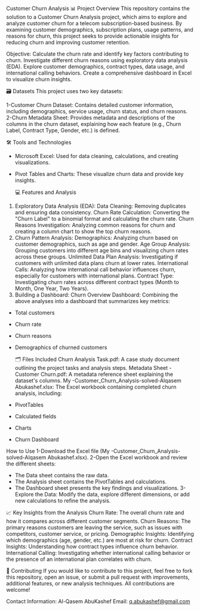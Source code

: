 Customer Churn Analysis
📊 Project Overview
This repository contains the solution to a Customer Churn Analysis project, which aims to explore and analyze customer churn for a telecom subscription-based business. By examining customer demographics, subscription plans, usage patterns, and reasons for churn, this project seeks to provide actionable insights for reducing churn and improving customer retention.

Objective:
Calculate the churn rate and identify key factors contributing to churn.
Investigate different churn reasons using exploratory data analysis (EDA).
Explore customer demographics, contract types, data usage, and international calling behaviors.
Create a comprehensive dashboard in Excel to visualize churn insights.

🗃️ Datasets
This project uses two key datasets:

1-Customer Churn Dataset: Contains detailed customer information, including demographics, service usage, churn status, and churn reasons.
2-Churn Metadata Sheet: Provides metadata and descriptions of the columns in the churn dataset, explaining how each feature (e.g., Churn Label, Contract Type, Gender, etc.) is defined.

🛠️ Tools and Technologies
* Microsoft Excel: Used for data cleaning, calculations, and creating visualizations.
* Pivot Tables and Charts: These visualize churn data and provide key insights.

  💻 Features and Analysis
1. Exploratory Data Analysis (EDA):
Data Cleaning: Removing duplicates and ensuring data consistency.
Churn Rate Calculation: Converting the "Churn Label" to a binomial format and calculating the churn rate.
Churn Reasons Investigation: Analyzing common reasons for churn and creating a column chart to show the top churn reasons.
2. Churn Pattern Analysis:
Demographics: Analyzing churn based on customer demographics, such as age and gender.
Age Group Analysis: Grouping customers into different age bins and visualizing churn rates across these groups.
Unlimited Data Plan Analysis: Investigating if customers with unlimited data plans churn at lower rates.
International Calls: Analyzing how international call behavior influences churn, especially for customers with international plans.
Contract Type: Investigating churn rates across different contract types (Month to Month, One Year, Two Years).
3. Building a Dashboard:
Churn Overview Dashboard: Combining the above analyses into a dashboard that summarizes key metrics:
* Total customers
* Churn rate
* Churn reasons
* Demographics of churned customers

  🗂️ Files Included
Churn Analysis Task.pdf: A case study document outlining the project tasks and analysis steps.
Metadata Sheet - Customer Churn.pdf: A metadata reference sheet explaining the dataset's columns.
My -Customer_Churn_Analysis-solved-Alqasem Abukashef.xlsx: The Excel workbook containing completed churn analysis, including:
* PivotTables
* Calculated fields
* Charts
* Churn Dashboard


How to Use
1-Download the Excel file (My -Customer_Churn_Analysis-solved-Alqasem Abukashef.xlsx).
2-Open the Excel workbook and review the different sheets:
* The Data sheet contains the raw data.
* The Analysis sheet contains the PivotTables and calculations.
* The Dashboard sheet presents the key findings and visualizations.
3-Explore the Data: Modify the data, explore different dimensions, or add new calculations to refine the analysis.



📈 Key Insights from the Analysis
Churn Rate: The overall churn rate and how it compares across different customer segments.
Churn Reasons: The primary reasons customers are leaving the service, such as issues with competitors, customer service, or pricing.
Demographic Insights: Identifying which demographics (age, gender, etc.) are most at risk for churn.
Contract Insights: Understanding how contract types influence churn behavior.
International Calling: Investigating whether international calling behavior or the presence of an international plan correlates with churn.


🤝 Contributing
If you would like to contribute to this project, feel free to fork this repository, open an issue, or submit a pull request with improvements, additional features, or new analysis techniques. All contributions are welcome!

Contact Information:
Al-Qasem AbuKashef
Email: q.abukashef@gmail.com
